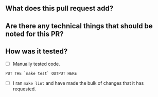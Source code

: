 ## What does this pull request add?


## Are there any technical things that should be noted for this PR?


## How was it tested?
- [ ] Manually tested code.

```
PUT THE `make test` OUTPUT HERE
```
- [ ] I ran `make lint` and have made the bulk of changes that it has requested.
